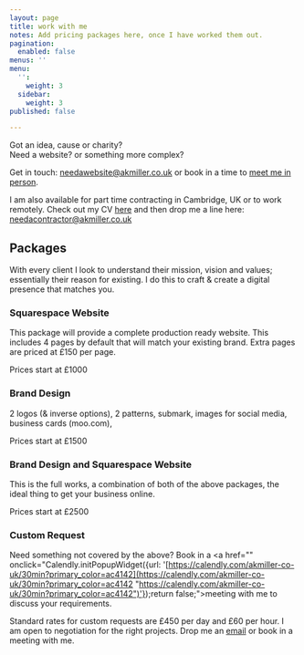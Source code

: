 ```yaml
---
layout: page
title: work with me
notes: Add pricing packages here, once I have worked them out.
pagination:
  enabled: false
menus: ''
menu:
  '':
    weight: 3
  sidebar:
    weight: 3
published: false

---
```

Got an idea, cause or charity?  
Need a website? or something more complex?

Get in touch: [needawebsite@akmiller.co.uk](mailto:needawebsite@akmiller.co.uk) or book in a time to <a href="" onclick="Calendly.initPopupWidget({url: 'https://calendly.com/akmiller-co-uk/30min?primary_color=ac4142'});return false;">meet me in person</a>.

I am also available for part time contracting in Cambridge, UK or to work remotely. Check out my CV [here](/public/CV.pdf "CV") and then drop me a line here: [needacontractor@akmiller.co.uk](mailto:needacontractor@akmiller.co.uk)

## Packages

With every client I look to understand their mission, vision and values; essentially their reason for existing. I do this to craft & create a digital presence that matches you.

### Squarespace Website

This package will provide a complete production ready website. This includes 4 pages by default that will match your existing brand. Extra pages are priced at £150 per page.

Prices start at £1000

### Brand Design

2 logos (& inverse options), 2 patterns, submark, images for social media, business cards (moo.com),

Prices start at £1500

### Brand Design and Squarespace Website

This is the full works, a combination of both of the above packages, the ideal thing to get your business online.

Prices start at £2500

### Custom Request

Need something not covered by the above? Book in a <a href="" onclick="Calendly.initPopupWidget({url: '[https://calendly.com/akmiller-co-uk/30min?primary_color=ac4142](https://calendly.com/akmiller-co-uk/30min?primary_color=ac4142 "https://calendly.com/akmiller-co-uk/30min?primary_color=ac4142")'});return false;">meeting with me</a> to discuss your requirements.

Standard rates for custom requests are £450 per day and £60 per hour. I am open to negotiation for the right projects. Drop me an [email](mailto:input@softwarecrafts.uk) or book in a meeting with me.

<!-- Calendly link widget begin -->
<link href="https://assets.calendly.com/assets/external/widget.css" rel="stylesheet">
<script src="https://assets.calendly.com/assets/external/widget.js" type="text/javascript"></script>
<!-- Calendly link widget end -->